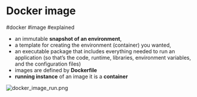 # Docker image

#docker #image #explained

- an immutable **snapshot of an environment**,
- a template for creating the environment (container) you wanted,
- an executable package that includes everything needed to run an application (so that’s the code, runtime, libraries, environment variables, and the configuration files)
- images are defined by **Dockerfile**
- **running instance** of an image it is a **container**

![docker_image_run.png](ATTACHMENTS/docker_image_run.png)